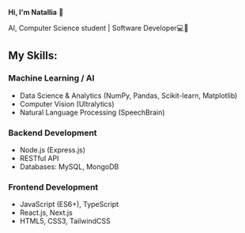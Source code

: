 
**Hi, I'm Natallia** 👋

AI, Computer Science student | Software Developer💻👩

## My Skills:

### Machine Learning / AI
<!-- - Deep Learning (PyTorch, TensorFlow, Keras) -->
- Data Science & Analytics (NumPy, Pandas, Scikit-learn, Matplotlib)
- Computer Vision (Ultralytics)
- Natural Language Processing (SpeechBrain)

### Backend Development
- Node.js (Express.js)
- RESTful API
- Databases: MySQL, MongoDB

### Frontend Development
- JavaScript (ES6+), TypeScript
- React.js, Next.js
- HTML5, CSS3, TailwindCSS
  
<!--
## My Skills:
 - ![Python](https://img.shields.io/badge/python-3670A0?style=for-the-badge&logo=python&logoColor=ffdd54)
 - ![JavaScript](https://img.shields.io/badge/JavaScript-323330?style=for-the-badge&logo=javascript&logoColor=F7DF1E)
 - ![TypeScript](https://img.shields.io/badge/TypeScript-007ACC?style=for-the-badge&logo=typescript&logoColor=white)
 - ![ReactJS](https://img.shields.io/badge/React-20232A?style=for-the-badge&logo=react&logoColor=61DAFB)
 - ![Redux](https://img.shields.io/badge/Redux-593D88?style=for-the-badge&logo=redux&logoColor=white)
 - MobX
 - ![NodeJS](https://img.shields.io/badge/Node%20js-339933?style=for-the-badge&logo=nodedotjs&logoColor=white)
 - ![styled-components](https://img.shields.io/badge/styled--components-DB7093?style=for-the-badge&logo=styled-components&logoColor=white)
 - ![HTML](https://img.shields.io/badge/HTML5-E34F26?style=for-the-badge&logo=html5&logoColor=white)
 - ![CSS](https://img.shields.io/badge/CSS3-1572B6?style=for-the-badge&logo=css3&logoColor=white)
 - ![SASS](https://img.shields.io/badge/Sass-CC6699?style=for-the-badge&logo=sass&logoColor=white)
 - ![Webpack](https://img.shields.io/badge/Webpack-8DD6F9?style=for-the-badge&logo=Webpack&logoColor=white)
 - ![ESLint](https://img.shields.io/badge/eslint-3A33D1?style=for-the-badge&logo=eslint&logoColor=white)
 - ![Git](https://img.shields.io/badge/GIT-E44C30?style=for-the-badge&logo=git&logoColor=white)

## Some Projects:
 
 ✨ **Chat Window** ✨
 
**Deploy:** [https://chat-window-by-natallia.netlify.app/](https://chat-window-by-natallia.netlify.app/)

**GitHub:** [https://github.com/nata-kostina/chat-window](https://github.com/nata-kostina/chat-window)

 ✨ **E-learning platform "RS Lang"** ✨
 
**Deploy:** [https://my-rslang.netlify.app/](https://my-rslang.netlify.app/)

**GitHub:** https://github.com/nata-kostina/app-rs-lang

 ✨ **App "Online Store"** ✨
 
**Deploy:** https://nata-kostina.github.io/app-online-store/online-store/

**GitHub:** https://github.com/nata-kostina/app-online-store
-->
